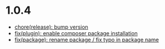 # 1.0.4
- [chore(release): bump version](https://github.com/topi-team/shopware6-plugin/commit/e44dcac)
- [fix(plugin): enable composer package installation](https://github.com/topi-team/shopware6-plugin/commit/fdda9f4)
- [fix(package): rename package / fix typo in package name](https://github.com/topi-team/shopware6-plugin/commit/d039f0a)